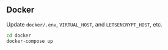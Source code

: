 Docker
------

Update `docker/.env`, `VIRTUAL_HOST`, and `LETSENCRYPT_HOST`, etc.

```bash
cd docker
docker-compose up
```
